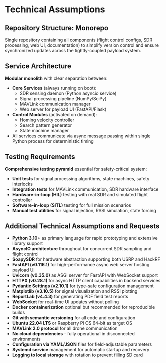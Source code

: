 # Technical Assumptions

## Repository Structure: Monorepo

Single repository containing all components (flight control configs, SDR processing, web UI, documentation) to simplify version control and ensure synchronized updates across the tightly-coupled payload system.

## Service Architecture

**Modular monolith** with clear separation between:

- **Core Services** (always running on boot):
  - SDR sensing daemon (Python asyncio service)
  - Signal processing pipeline (NumPy/SciPy)
  - MAVLink communication manager
  - Web server for payload UI (FastAPI/Flask)
- **Control Modules** (activated on demand):
  - Homing velocity controller
  - Search pattern generator
  - State machine manager
- All services communicate via async message passing within single Python process for deterministic timing

## Testing Requirements

**Comprehensive testing pyramid** essential for safety-critical system:

- **Unit tests** for signal processing algorithms, state machines, safety interlocks
- **Integration tests** for MAVLink communication, SDR hardware interface
- **Hardware-in-loop (HIL)** testing with real SDR and simulated flight controller
- **Software-in-loop (SITL)** testing for full mission scenarios
- **Manual test utilities** for signal injection, RSSI simulation, state forcing

## Additional Technical Assumptions and Requests

- **Python 3.10+** as primary language for rapid prototyping and extensive library support
- **AsyncIO architecture** throughout for concurrent SDR sampling and flight control
- **SoapySDR** for hardware abstraction supporting both USRP and HackRF
- **FastAPI (v0.116.1)** for high-performance async web server hosting payload UI
- **Uvicorn (v0.35.0)** as ASGI server for FastAPI with WebSocket support
- **HTTPX (v0.28.1)** for async HTTP client capabilities in backend services
- **Pydantic Settings (v2.10.1)** for type-safe configuration management
- **Matplotlib (v3.10.5)** for signal visualization and RSSI plotting
- **ReportLab (v4.4.3)** for generating PDF field test reports
- **WebSocket** for real-time UI updates without polling
- **Docker containerization** optional but recommended for reproducible builds
- **Git with semantic versioning** for all code and configuration
- **Ubuntu 22.04 LTS** or Raspberry Pi OS 64-bit as target OS
- **MAVLink 2.0 protocol** for all drone communication
- **No cloud dependencies** - fully operational in disconnected environments
- **Configuration via YAML/JSON** files for field-adjustable parameters
- **Systemd service** management for automatic startup and recovery
- **Logging to local storage** with rotation to prevent filling SD card
